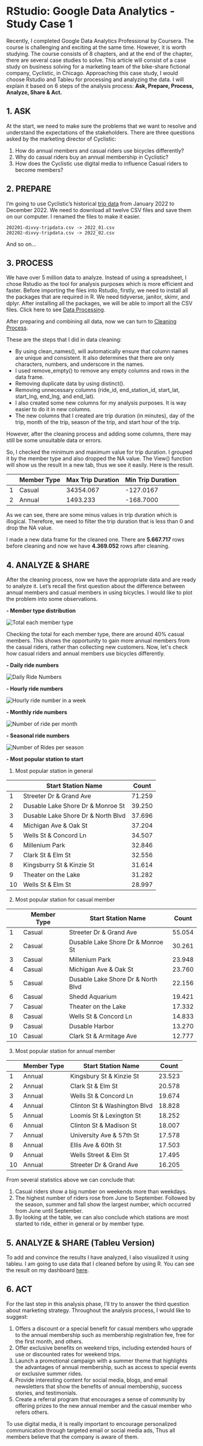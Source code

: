 # RStudio: Google Data Analytics - Study Case 1
Recently, I completed Google Data Analytics Professional by Coursera. The course is challenging and exciting at the same time. However, it is worth studying.
The course consists of 8 chapters, and at the end of the chapter, there are several case studies to solve. This article will consist of a case study on business solving for a marketing team of the bike-share fictional company, Cyclistic, in Chicago.
Approaching this case study, I would choose Rstudio and Tableu for processing and analyzing the data. I will explain it based on 6 steps of the analysis process: **Ask, Prepare, Process, Analyze, Share & Act.**

## 1.	ASK
At the start, we need to make sure the problems that we want to resolve and understand the expectations of the stakeholders.
 There are three questions asked by the marketing director of Cyclistic:
1.	How do annual members and casual riders use bicycles differently?
2.	Why do casual riders buy an annual membership in Cyclistic?
3.	How does the Cyclistic use digital media to influence Casual riders to become members?

## 2.	PREPARE
I’m going to use Cyclistic’s historical [trip data](https://divvy-tripdata.s3.amazonaws.com/index.html) from January 2022 to December 2022. We need to download all twelve CSV files and save them on our computer. I renamed the files to make it easier. 

    202201-divvy-tripdata.csv -> 2022_01.csv
    202202-divvy-tripdata.csv -> 2022_02.csv
And so on…


## 3.	PROCESS
We have over 5 million data to analyze. Instead of using a spreadsheet, I chose Rstudio as the tool for analysis purposes which is more efficient and faster.
Before importing the files into Rstudio, firstly, we need to install all the packages that are required in R.
We need tidyverse, janitor, skimr, and dplyr. After installing all the packages, we will be able to import all the CSV files.
Click here to see [Data Processing](https://github.com/Assyifaziza/RStudio-Google-Data-Analytic-Study-Case-1/blob/main/1.%20Data%20Process.R).


After preparing and combining all data, now we can turn to [Cleaning Process](https://github.com/Assyifaziza/RStudio-Google-Data-Analytic-Study-Case-1/blob/main/2.%20Data%20Cleaning.R).

These are the steps that I did in data cleaning:
 - By using clean_names(), will automatically ensure that column names are unique and consistent. It also determines that there are only characters, numbers, and underscore in the names.
 - I used remove_empty() to remove any empty columns and rows in the data frame.
 - Removing duplicate data by using distinct().
 - Removing unnecessary columns (ride_id, end_station_id, start_lat, start_lng, end_lng, and end_lat).
 - I also created some new columns for my analysis purposes. It is way easier to do it in new columns. 
 - The new columns that I created are trip duration (in minutes), day of the trip, month of the trip, season of the trip, and start hour of the trip.

However, after the cleaning process and adding some columns, there may still be some unsuitable data or errors. 

So, I checked the minimum and maximum value for trip duration. I grouped it by the member type and also dropped the NA value. The View() function will show us the result in a new tab, thus we see it easily. Here is the result.

| |Member Type|Max Trip Duration |Min Trip Duration|
|-|-----------|------------------|-----------------|
|1|Casual     |34354.067         |-127.0167        |
|2|Annual     |1493.233          |-168.7000        |

As we can see, there are some minus values in trip duration which is illogical. Therefore, we need to filter the trip duration that is less than 0 and drop the NA value.

I made a new data frame for the cleaned one. There are **5.667.717** rows before cleaning and now we have **4.369.052** rows after cleaning.

## 4.	ANALYZE & SHARE
After the cleaning process, now we have the appropriate data and are ready to analyze it. Let’s recall the first question about the difference between annual members and casual members in using bicycles. I would like to plot the problem into some observations.

 **- Member type distribution** 

![Total each member type](https://github.com/Assyifaziza/RStudio-Google-Data-Analytic-Study-Case-1/assets/130541237/3dd2323e-7a8b-4146-9c56-9de7140d37d3)

Checking the total for each member type, there are around 40% casual members. This shows the opportunity to gain more annual members from the casual riders, rather than collecting new customers.
Now, let's check how casual riders and annual members use bicycles differently.


 **- Daily ride numbers**

![Daily Ride Numbers](https://github.com/Assyifaziza/RStudio-Google-Data-Analytic-Study-Case-1/assets/130541237/661ef4e2-f08d-4f61-8cf8-008bf7131f50)


 **- Hourly ride numbers**

 ![Hourly ride number in a week](https://github.com/Assyifaziza/RStudio-Google-Data-Analytic-Study-Case-1/assets/130541237/1c8a2baf-c2d9-45e5-81ff-5fc80baf4bc8)


  **- Monthly ride numbers**

![Number of ride per month](https://github.com/Assyifaziza/RStudio-Google-Data-Analytic-Study-Case-1/assets/130541237/c7855b7f-23b7-402a-9a56-bd539e572b6f)


 **- Seasonal ride numbers**

![Number of Rides per season](https://github.com/Assyifaziza/RStudio-Google-Data-Analytic-Study-Case-1/assets/130541237/8ad7e16c-78ad-4c94-b2b0-f8ce278a21dc)


 **- Most popular station to start**

1. Most popular station in general

| |Start Station Name                    |Count|
|-|--------------------------------------|-----| 
|1|Streeter Dr & Grand Ave               |71.259|
|2|Dusable Lake Shore Dr & Monroe St     |39.250|
|3|Dusable Lake Shore Dr & North Blvd    |37.696|
|4|Michigan Ave & Oak St                 |37.204|
|5|Wells St & Concord Ln                 |34.507|
|6|Millenium Park                        |32.846|
|7|Clark St & Elm St                     |32.556|
|8|Kingsburry St & Kinzie St             |31.614|
|9|Theater on the Lake                   |31.282|
|10|Wells St & Elm St                    |28.997|



2. Most popular station for casual member

| |Member Type|Start Station Name                    |Count|
|-|-----------|--------------------------------------|-----|
|1|Casual     |Streeter Dr & Grand Ave               |55.054|
|2|Casual     |Dusable Lake Shore Dr & Monroe St     |30.261|
|3|Casual     |Millenium Park                        |23.948|
|4|Casual     |Michigan Ave & Oak St                 |23.760|
|5|Casual     |Dusable Lake Shore Dr & North Blvd    |22.156|
|6|Casual     |Shedd Aquarium                        |19.421|
|7|Casual     |Theater on the Lake                   |17.332|
|8|Casual     |Wells St & Concord Ln                 |14.833|
|9|Casual     |Dusable Harbor                        |13.270|
|10|Casual    |Clark St & Armitage Ave               |12.777|


3. Most popular station for annual member

| |Member Type|Start Station Name                    |Count|
|-|-----------|--------------------------------------|-----|
|1|Annual     |Kingsbury St & Kinzie St              |23.523|
|2|Annual     |Clark St & Elm St                     |20.578|
|3|Annual     |Wells St & Concord Ln                 |19.674|
|4|Annual     |Clinton St & Washington Blvd          |18.828|
|5|Annual     |Loomis St & Lexington St              |18.252|
|6|Annual     |Clinton St & Madison St               |18.007|
|7|Annual     |University Ave & 57th St              |17.578|
|8|Annual     |Ellis Ave & 60th St                   |17.503|
|9|Annual     |Wells Street & Elm St                 |17.495|
|10|Annual    |Streeter Dr & Grand Ave               |16.205|



From several statistics above we can conclude that:
1.	Casual riders show a big number on weekends more than weekdays.
2.	The highest number of riders rose from June to September. Followed by the season, summer and fall show the largest number, which occurred from June until September.
3.	By looking at the table, we can also conclude which stations are most started to ride, either in general or by member type.

## 5.	ANALYZE & SHARE (Tableu Version)
To add and convince the results I have analyzed, I also visualized it using tableu. I am going to use data that I cleaned before by using R. You can see the result on my dashboard [here](https://public.tableau.com/views/StudyCase1DivvyTrip/Dashboard1?:language=en-GB&:display_count=n&:origin=viz_share_link).

## 6.	ACT
For the last step in this analysis phase, I’ll try to answer the third question about marketing strategy. Throughout the analysis process, I would like to suggest:
1.	Offers a discount or a special benefit for casual members who upgrade to the annual membership such as membership registration fee, free for the first month, and others.
2.	Offer exclusive benefits on weekend trips, including extended hours of use or discounted rates for weekend trips.
3.	Launch a promotional campaign with a summer theme that highlights the advantages of annual membership, such as access to special events or exclusive summer rides.
4.	Provide interesting content for social media, blogs, and email newsletters that show the benefits of annual membership, success stories, and testimonials.
5.	Create a referral program that encourages a sense of community by offering prizes to the new annual member and the casual member who refers others.

To use digital media, it is really important to encourage personalized communication through targeted email or social media ads, Thus all members believe that the company is aware of them.
